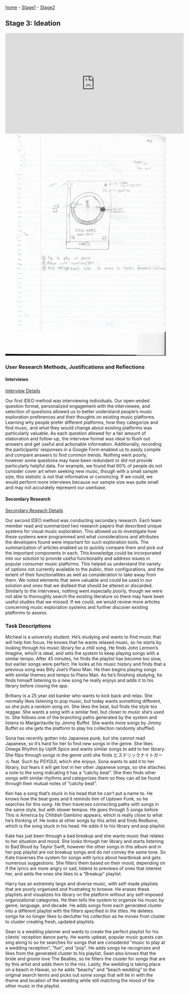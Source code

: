 [home](https://colinauyeng.github.io/CPSC-481--MusicSurf/) - [Stage1](https://colinauyeng.github.io/CPSC-481--MusicSurf/Stage1) - [Stage2](https://colinauyeng.github.io/CPSC-481--MusicSurf/Stage2) 
## Stage 3: Ideation

<iframe width="560" height="315" src="https://www.youtube.com/watch?v=NZVA_vplFzc&feature=youtu.be" frameborder="0" allow="autoplay; encrypted-media" allowfullscreen></iframe>

<img src="sketch1.png" alt="hi" class="inline"/>

### User Research Methods, Justifications and Reflections

#### Interviews
[Interview Details](https://colinauyeng.github.io/CPSC-481--MusicSurf/Interviews)

Our first IDEO method was interviewing individuals. Our open-ended question format, personalized engagement with the interviewee, and selection of questions allowed us to better understand people’s music exploration preferences and their thoughts on existing music platforms. Learning why people prefer different platforms, how they categorize and find music, and what they would change about existing platforms was particularly valuable. As each question allowed for a fair amount of elaboration and follow-up, the interview format was ideal to flush out answers and get useful and actionable information. Additionally, recording the participants’ responses in a Google Form enabled us to easily compile and compare answers to find common trends. Nothing went poorly, however some questions may have been redundant or did not provide particularly helpful data. For example, we found that 60% of people do not consider cover art when seeking new music, though with a small sample size, this statistic is not that informative or convincing. If we could, we would perform more interviews because our sample size was quite small and may not accurately represent our userbase.

#### Secondary Research
[Secondary Reseach Details](https://colinauyeng.github.io/CPSC-481--MusicSurf/Research)

Our second IDEO method was conducting secondary research. Each team member read and summarized two research papers that described unique systems for visual music exploration. This allowed us to investigate how these systems were programmed and what considerations and attributes the developers found were important for such exploration tools. The summarization of articles enabled us to quickly compare them and pick out the important components in each. This knowledge could be incorporated into our solution to provide useful functionality and address issues in popular consumer music platforms. This helped us understand the variety of options not currently available to the public, their configurations, and the extent of their functionalities as well as consideration to take away from them. We noted elements that were valuable and could be used in our solution and ones that we disliked that should be altered or discarded. Similarly to the interviews, nothing went especially poorly, though we were not able to thoroughly search the existing literature so there may have been useful studies that we missed. If we could, we would review more articles concerning music exploration systems and further discover existing platforms to assess.

### Task Descriptions

Micheal is a university student. He’s studying and wants to find music that will help him focus. He knows that he wants relaxed music, so he starts by looking through his music library for a chill song. He finds John Lennon’s Imagine, which is ideal, and sets the system to keep playing songs with a similar tempo. After 45 minutes, he finds the playlist has become too slow, but earlier songs were perfect. He looks at his music history and finds that a previous song was Billy Joel’s Piano Man. He then begins playing songs with similar themes and tempo to Piano Man. As he’s finishing studying, he finds himself listening to a new song he really enjoys and adds it to his library before closing the app.

Brittany is a 25 year old banker who wants to kick back and relax. She normally likes listening to pop music, but today wants something different, so she puts a random song on. She likes the beat, but finds the style too reggae. She wants a song with a similar feel, but closer to music she’s used to. She follows one of the branching paths generated by the system and listens to Margaritaville by Jimmy Buffet. She wants more songs by Jimmy Buffet so she gets the platform to play his collection randomly shuffled.

Sona has recently gotten into Japanese punk, but she cannot read Japanese, so it’s hard for her to find new songs in the genre. She likes Omega Rhythm by Uplift Spice and wants similar songs to add to her library. She flips through songs in the genre until she finds ヒステリックナイトガール feat. Such  by PSYQUI, which she enjoys. Sona wants to add it to her library, but fears it will get lost in her other Japanese songs, so she attaches a note to the song indicating it has a “catchy beat”. She then finds other songs with similar rhythms and categorizes them so they can all be found through their mutual notes of “catchy beat”. 

Ken has a song that’s stuck in his head that he can’t put a name to. He knows how the beat goes and it reminds him of Uptown Funk, so he searches for this song. He then traverses connecting paths with songs in the same style, but with slower tempos. He goes through 5 songs before This is America by Childish Gambino appears, which is really close to what he’s thinking of. He looks at other songs by this artist and finds Redbone, which is the song stuck in his head. He adds it to his library and pop playlist. 

Kate has just been through a bad breakup and she wants music that relates to her situation and mood. She looks through her library and starts listening to Bad Blood by Taylor Swift, however the other songs in this album and in her pop playlist are not breakup songs and do not convey the same tone. So Kate traverses the system for songs with lyrics about heartbreak and gets numerous suggestions. She filters them based on their mood, depending on if the lyrics are more angry or sad, listens to previews of ones that interest her, and adds the ones she likes to a “Breakup” playlist. 

Harry has an extremely large and diverse music, with self-made playlists that are poorly organized and frustrating to browse. He erases these playlists and visualizes his library on the platform without any self-imposed organizational categories. He then tells the system to organize his music by genre, language, and decade. He adds songs from each generated cluster into a different playlist with the filters specified in the titles. He deletes songs he no longer likes to declutter his collection as he moves from cluster to cluster creating fresh, updated playlists.

Sean is a wedding planner and wants to create the perfect playlist for his clients’ reception dance party. He wants upbeat, popular music guests can sing along to so he searches for songs that are considered “music to play at a wedding reception”, “fun”, and “pop”. He adds songs he recognizes and likes from the generated cluster to his playlist. Sean also knows that the bride and groom love The Beatles, so he filters the cluster for songs that are by this artist and adds them to the mix. Lastly, the wedding is taking place on a beach in Hawaii, so he adds “beachy” and “beach wedding” to the original search terms and picks out some songs that will tie in with the theme and location of the wedding while still matching the mood of the other music in the playlist. 
